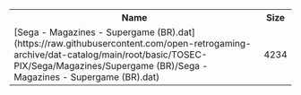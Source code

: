 <table>
<tr><th>Name</th><th>Size</th></tr>
<tr><td>
[Sega - Magazines - Supergame (BR).dat](https://raw.githubusercontent.com/open-retrogaming-archive/dat-catalog/main/root/basic/TOSEC-PIX/Sega/Magazines/Supergame (BR)/Sega - Magazines - Supergame (BR).dat)
</td><td>4234</td></tr>
</table>
